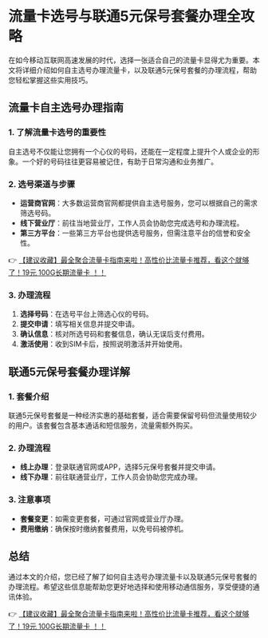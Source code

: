 # 流量卡选号与联通5元保号套餐办理全攻略

在如今移动互联网高速发展的时代，选择一张适合自己的流量卡显得尤为重要。本文将详细介绍如何自主选号办理流量卡，以及联通5元保号套餐的办理流程，帮助您轻松掌握这些实用技巧。

## 流量卡自主选号办理指南

### 1. 了解流量卡选号的重要性
自主选号不仅能让您拥有一个心仪的号码，还能在一定程度上提升个人或企业的形象。一个好的号码往往更容易被记住，有助于日常沟通和业务推广。

### 2. 选号渠道与步骤
- **运营商官网**：大多数运营商官网都提供自主选号服务，您可以根据自己的需求筛选号码。
- **线下营业厅**：前往当地营业厅，工作人员会协助您完成选号和办理流程。
- **第三方平台**：一些第三方平台也提供选号服务，但需注意平台的信誉和安全性。

👉 [【建议收藏】最全聚合流量卡指南来啦！高性价比流量卡推荐，看这个就够了！19元 100G长期流量卡 ！！](https://bit.ly/Liuliangka)

### 3. 办理流程
1. **选择号码**：在选号平台上筛选心仪的号码。
2. **提交申请**：填写相关信息并提交申请。
3. **确认信息**：核对所选号码和套餐信息，确认无误后支付费用。
4. **激活使用**：收到SIM卡后，按照说明激活并开始使用。

## 联通5元保号套餐办理详解

### 1. 套餐介绍
联通5元保号套餐是一种经济实惠的基础套餐，适合需要保留号码但流量使用较少的用户。该套餐包含基本通话和短信服务，流量需额外购买。

### 2. 办理流程
- **线上办理**：登录联通官网或APP，选择5元保号套餐并提交申请。
- **线下办理**：前往联通营业厅，工作人员会协助您完成办理。

### 3. 注意事项
- **套餐变更**：如需变更套餐，可通过官网或营业厅办理。
- **费用缴纳**：确保按时缴纳套餐费用，以免号码被停机。

## 总结
通过本文的介绍，您已经了解了如何自主选号办理流量卡以及联通5元保号套餐的办理流程。希望这些信息能帮助您更好地选择和使用移动通信服务，享受便捷的通讯体验。

👉 [【建议收藏】最全聚合流量卡指南来啦！高性价比流量卡推荐，看这个就够了！19元 100G长期流量卡 ！！](https://bit.ly/Liuliangka)